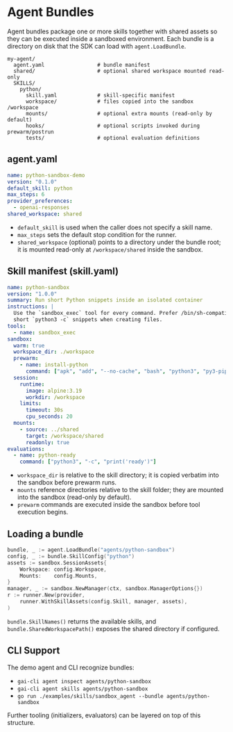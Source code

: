 # Agent Bundles

Agent bundles package one or more skills together with shared assets so they can be executed inside a sandboxed environment. Each bundle is a directory on disk that the SDK can load with `agent.LoadBundle`.

```
my-agent/
  agent.yaml                 # bundle manifest
  shared/                    # optional shared workspace mounted read-only
  SKILLS/
    python/
      skill.yaml             # skill-specific manifest
      workspace/             # files copied into the sandbox /workspace
      mounts/                # optional extra mounts (read-only by default)
      hooks/                 # optional scripts invoked during prewarm/postrun
      tests/                 # optional evaluation definitions
```

## agent.yaml

```yaml
name: python-sandbox-demo
version: "0.1.0"
default_skill: python
max_steps: 6
provider_preferences:
  - openai-responses
shared_workspace: shared
```

- `default_skill` is used when the caller does not specify a skill name.
- `max_steps` sets the default stop condition for the runner.
- `shared_workspace` (optional) points to a directory under the bundle root; it is mounted read-only at `/workspace/shared` inside the sandbox.

## Skill manifest (skill.yaml)

```yaml
name: python-sandbox
version: "1.0.0"
summary: Run short Python snippets inside an isolated container
instructions: |
  Use the `sandbox_exec` tool for every command. Prefer /bin/sh-compatible commands or
  short `python3 -c` snippets when creating files.
tools:
  - name: sandbox_exec
sandbox:
  warm: true
  workspace_dir: ./workspace
  prewarm:
    - name: install-python
      command: ["apk", "add", "--no-cache", "bash", "python3", "py3-pip"]
  session:
    runtime:
      image: alpine:3.19
      workdir: /workspace
    limits:
      timeout: 30s
      cpu_seconds: 20
  mounts:
    - source: ../shared
      target: /workspace/shared
      readonly: true
evaluations:
  - name: python-ready
    command: ["python3", "-c", "print('ready')"]
```

- `workspace_dir` is relative to the skill directory; it is copied verbatim into the sandbox before prewarm runs.
- `mounts` reference directories relative to the skill folder; they are mounted into the sandbox (read-only by default).
- `prewarm` commands are executed inside the sandbox before tool execution begins.

## Loading a bundle

```go
bundle, _ := agent.LoadBundle("agents/python-sandbox")
config, _ := bundle.SkillConfig("python")
assets := sandbox.SessionAssets{
    Workspace: config.Workspace,
    Mounts:    config.Mounts,
}
manager, _ := sandbox.NewManager(ctx, sandbox.ManagerOptions{})
r := runner.New(provider,
    runner.WithSkillAssets(config.Skill, manager, assets),
)
```

`bundle.SkillNames()` returns the available skills, and `bundle.SharedWorkspacePath()` exposes the shared directory if configured.

## CLI Support

The demo agent and CLI recognize bundles:

- `gai-cli agent inspect agents/python-sandbox`
- `gai-cli agent skills agents/python-sandbox`
- `go run ./examples/skills/sandbox_agent --bundle agents/python-sandbox`

Further tooling (initializers, evaluators) can be layered on top of this structure.
